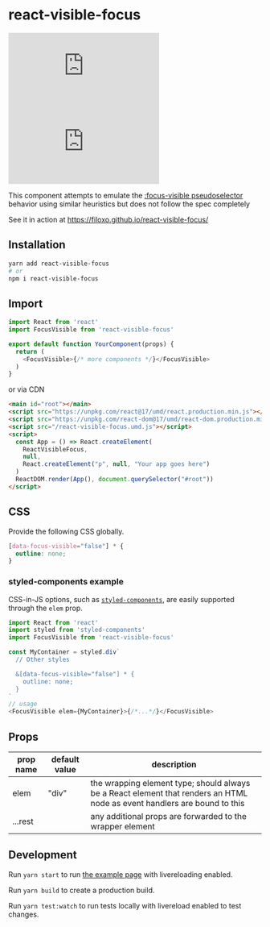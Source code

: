 # react-visible-focus

![](https://img.badgesize.io/https://unpkg.com/react-visible-focus/dist/react-visible-focus.umd.js?compression=gzip&label=umd%20gzipped)
![](https://img.badgesize.io/https://unpkg.com/react-visible-focus/dist/react-visible-focus.esm.js?compression=gzip&label=esm%20gzipped)

This component attempts to emulate the [:focus-visible pseudoselector](https://developer.mozilla.org/en-US/docs/Web/CSS/:focus-visible) behavior using similar heuristics but does not follow the spec completely

See it in action at https://filoxo.github.io/react-visible-focus/

## Installation

```sh
yarn add react-visible-focus
# or
npm i react-visible-focus
```

## Import

```js
import React from 'react'
import FocusVisible from 'react-visible-focus'

export default function YourComponent(props) {
  return (
    <FocusVisible>{/* more components */}</FocusVisible>
  )
}
```

or via CDN

```html
<main id="root"></main>
<script src="https://unpkg.com/react@17/umd/react.production.min.js"></script>
<script src="https://unpkg.com/react-dom@17/umd/react-dom.production.min.js"></script>
<script src="/react-visible-focus.umd.js"></script>
<script>
  const App = () => React.createElement(
    ReactVisibleFocus,
    null,
    React.createElement("p", null, "Your app goes here")  
  )
  ReactDOM.render(App(), document.querySelector("#root"))
</script>
```

## CSS

Provide the following CSS globally. 

```css
[data-focus-visible="false"] * {
  outline: none;
}
```

### styled-components example

CSS-in-JS options, such as [`styled-components`](https://styled-components.com/), are easily supported through the `elem` prop.

```js
import React from 'react'
import styled from 'styled-components'
import FocusVisible from 'react-visible-focus'

const MyContainer = styled.div`
  // Other styles

  &[data-focus-visible="false"] * {
    outline: none;
  }
`
// usage
<FocusVisible elem={MyContainer}>{/*...*/}</FocusVisible>
```

## Props

| prop name | default value | description |
|---|---|---|
| elem | "div" | the wrapping element type; should always be a React element that renders an HTML node as event handlers are bound to this |
| ...rest | | any additional props are forwarded to the wrapper element |

## Development 

Run `yarn start` to run [the example page](http://localhost:10001/) with livereloading enabled.

Run `yarn build` to create a production build.

Run `yarn test:watch` to run tests locally with livereload enabled to test changes.
